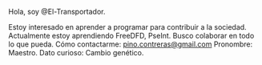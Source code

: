 Hola, soy @El-Transportador.

Estoy interesado en aprender a programar para contribuir a la sociedad.
Actualmente estoy aprendiendo FreeDFD, PseInt.
Busco colaborar en todo lo que pueda.
Cómo contactarme: pino.contreras@gmail.com
Pronombre: Maestro.
Dato curioso: Cambio genético.



<!---
El-Transportador/El-Transportador is a ✨ special ✨ repository because its `README.md` (this file) appears on your GitHub profile.
You can click the Preview link to take a look at your changes.
--->
